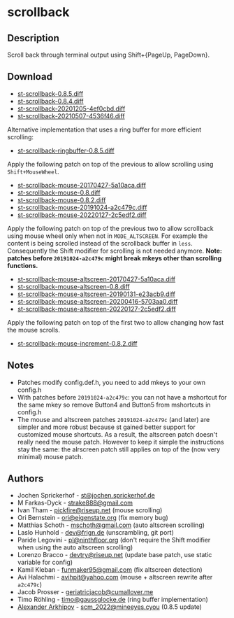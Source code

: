 scrollback
==========

Description
-----------
Scroll back through terminal output using Shift+{PageUp, PageDown}.

Download
--------
* [st-scrollback-0.8.5.diff](st-scrollback-0.8.5.diff)
* [st-scrollback-0.8.4.diff](st-scrollback-0.8.4.diff)
* [st-scrollback-20201205-4ef0cbd.diff](st-scrollback-20201205-4ef0cbd.diff)
* [st-scrollback-20210507-4536f46.diff](st-scrollback-20210507-4536f46.diff)

Alternative implementation that uses a ring buffer for more
efficient scrolling:

* [st-scrollback-ringbuffer-0.8.5.diff](st-scrollback-ringbuffer-0.8.5.diff)

Apply the following patch on top of the previous to allow scrolling
using `Shift+MouseWheel`.

* [st-scrollback-mouse-20170427-5a10aca.diff](st-scrollback-mouse-20170427-5a10aca.diff)
* [st-scrollback-mouse-0.8.diff](st-scrollback-mouse-0.8.diff)
* [st-scrollback-mouse-0.8.2.diff](st-scrollback-mouse-0.8.2.diff)
* [st-scrollback-mouse-20191024-a2c479c.diff](st-scrollback-mouse-20191024-a2c479c.diff)
* [st-scrollback-mouse-20220127-2c5edf2.diff](st-scrollback-mouse-20220127-2c5edf2.diff)

Apply the following patch on top of the previous two to allow scrollback using
mouse wheel only when not in `MODE_ALTSCREEN`. For example the content is being
scrolled instead of the scrollback buffer in `less`. Consequently the Shift
modifier for scrolling is not needed anymore. **Note: patches before
`20191024-a2c479c` might break mkeys other than scrolling functions.**

* [st-scrollback-mouse-altscreen-20170427-5a10aca.diff](st-scrollback-mouse-altscreen-20170427-5a10aca.diff)
* [st-scrollback-mouse-altscreen-0.8.diff](st-scrollback-mouse-altscreen-0.8.diff)
* [st-scrollback-mouse-altscreen-20190131-e23acb9.diff](st-scrollback-mouse-altscreen-20190131-e23acb9.diff)
* [st-scrollback-mouse-altscreen-20200416-5703aa0.diff](st-scrollback-mouse-altscreen-20200416-5703aa0.diff)
* [st-scrollback-mouse-altscreen-20220127-2c5edf2.diff](st-scrollback-mouse-altscreen-20220127-2c5edf2.diff)

Apply the following patch on top of the first two to allow changing how fast the mouse scrolls.

* [st-scrollback-mouse-increment-0.8.2.diff](st-scrollback-mouse-increment-0.8.2.diff)

Notes
-----
* Patches modify config.def.h, you need to add mkeys to your own config.h
* With patches before `20191024-a2c479c`: you can not have a mshortcut for the
  same mkey so remove Button4 and Button5 from mshortcuts in config.h
* The mouse and altscreen patches `20191024-a2c479c` (and later) are simpler and
  more robust because st gained better support for customized mouse shortcuts.
  As a result, the altscreen patch doesn't really need the mouse patch. However
  to keep it simple the instructions stay the same: the alrscreen patch still
  applies on top of the (now very minimal) mouse patch.

Authors
-------
* Jochen Sprickerhof - <st@jochen.sprickerhof.de>
* M Farkas-Dyck - <strake888@gmail.com>
* Ivan Tham - <pickfire@riseup.net> (mouse scrolling)
* Ori Bernstein - <ori@eigenstate.org> (fix memory bug)
* Matthias Schoth - <mschoth@gmail.com> (auto altscreen scrolling)
* Laslo Hunhold - <dev@frign.de> (unscrambling, git port)
* Paride Legovini - <pl@ninthfloor.org> (don't require the Shift modifier
  when using the auto altscreen scrolling)
* Lorenzo Bracco - <devtry@riseup.net> (update base patch, use static
  variable for config)
* Kamil Kleban - <funmaker95@gmail.com> (fix altscreen detection)
* Avi Halachmi - <avihpit@yahoo.com> (mouse + altscreen rewrite after `a2c479c`)
* Jacob Prosser - <geriatricjacob@cumallover.me>
* Timo Röhling - <timo@gaussglocke.de> (ring buffer implementation)
* [Alexander Arkhipov](gopher://mineeyes.cyou/) - <scm_2022@mineeyes.cyou> (0.8.5 update)
